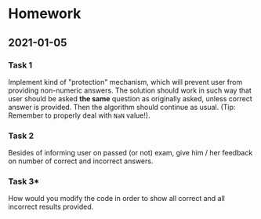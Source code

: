 # Homework

## 2021-01-05

### Task 1

Implement kind of "protection" mechanism, which will prevent user
from providing non-numeric answers. The solution should work in
such way that user should be asked **the same** question as
originally asked, unless correct answer is provided. Then the
algorithm should continue as usual. (Tip: Remember to properly
deal with `NaN` value!).

### Task 2

Besides of informing user on passed (or not) exam, give him / her
feedback on number of correct and incorrect answers.

### Task 3*

How would you modify the code in order to show all correct and
all incorrect results provided.
